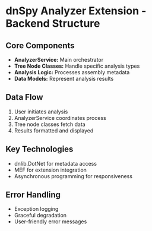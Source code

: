 # dnSpy Analyzer Extension - Backend Structure

## Core Components

- **AnalyzerService:** Main orchestrator
- **Tree Node Classes:** Handle specific analysis types
- **Analysis Logic:** Processes assembly metadata
- **Data Models:** Represent analysis results

## Data Flow

1. User initiates analysis
2. AnalyzerService coordinates process
3. Tree node classes fetch data
4. Results formatted and displayed

## Key Technologies

- dnlib.DotNet for metadata access
- MEF for extension integration
- Asynchronous programming for responsiveness

## Error Handling

- Exception logging
- Graceful degradation
- User-friendly error messages

